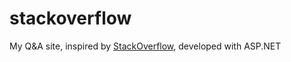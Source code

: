 # stackoverflow

My Q&A site, inspired by [StackOverflow](https://stackoverflow.com), developed with ASP.NET
